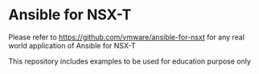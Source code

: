 # Ansible for NSX-T

Please refer to https://github.com/vmware/ansible-for-nsxt for any real world application of Ansible for NSX-T 

This repository includes examples to be used for education purpose only 
